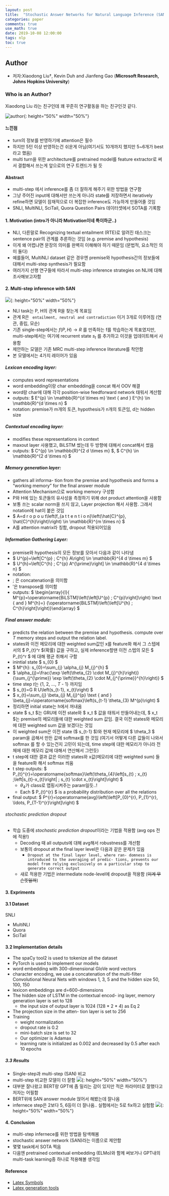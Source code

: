 ```yaml
---
layout: post
title:  "Stochastic Answer Networks for Natural Language Inference (SAN)"
categories: paper
comments: true
use_math: true
date: 2019-10-08 12:00:00
tags: nlp
toc: true
---
```




## Author
- 저자:Xiaodong Liu†, Kevin Duh and Jianfeng Gao (**Microsoft Research, Johns Hopkins University**)

### Who is an Author?
Xiaodong Liu 라는 친구인데 꽤 꾸준히 연구활동을 하는 친구인것 같다.

![author](/img/markdown-img-paste-20191007162823137.png){: height="50%" width="50%"}


#### 느낀점
- turn의 정보를 반영하기에 attention은 필수
- 하지만 5턴 이상 반영하는건 쉬운게 아님(여기서도 10개까지 했지만 5~6개가 best라고 했음)
- multi turn을 위한 architecture를 pretrained model를 feature extractor로 써서 결합해서 쓰는게 앞으로의 연구 트렌드가 될 듯

#### Abstract
- multi-step 에서 inference를 좀 더 잘하게 해주기 위한 방법을 연구함
- 그냥 주어진 input에 대해서만 쓰는게 아니라 state를 저장하면서 iteratively refine하면 모델이 잠재적으로 더 복잡한 inference도 가능하게 만들어줄 것임
- SNLI, MultiNLI, SciTail, Quora Question Pairs 데이터셋에서 SOTA를 기록함

#### 1. Motivation (intro가 아니라 Motivation이네 특이하군..)
- NLI, 다른말로 Recognizing textual entailment (RTE)로 알려진 태스크는 sentence pair의 관계를 추론하는 것임 (e.g. premise and hypothesis)
- 이게 왜 어렵냐면 문장의 의미를 완벽히 이해해야 하기 때문임 (문법적, 요소적인 의미 둘다)
- 예를들어, MultiNLI dataset 같은 경우엔 premise와 hypothesis간의 정보들에 대해서 multi-step synthesis가 필요함
- 여러가지 선행 연구들에 따라서 multi-step inference strategies on NLI에 대해 조사해보고자함


#### 2. Multi-step inference with SAN

![](/img/markdown-img-paste-20191007175046829.png){: height="50%" width="50%"}

- NLI task는 P, H의 관계 R을 찾는게 목표임
- 관계 R은 ``` entailment, neutral and contradiction``` 이거 3개로 이루어짐 (연관, 중립, 모순)
- 기존 single-step에서는 $f(P, H) \rightarrow R$ 를 만족하는 f를 학습하는게 목표였지만, multi-step에서는 여기에 recurrent state $s_t$ 를 추가하고 이것을 업데이트해서 사용함
- 제안하는 모델은 기존 MRC multi-step inference literature를 착안함
- 본 모델에서는 4가지 레이어가 있음

##### Lexicon encoding layer: 
- computes word representations
- word embedding이랑 char embedding을 concat 해서 OOV 해결
- word랑 char에 대해 각각 position-wise feedforward network 태워서 계산함
- outputs: $ E^{p} \in \mathbb{R}^{d \times m} \text { and } E^{h} \in \mathbb{R}^{d \times n} $
- notation: premise가 m개의 토큰, hypothesis가 n개의 토큰임, d는 hidden size
##### Contextual encoding layer:
- modifies these representations in context
- maxout layer 사용했고, BiLSTM 썼는데 두 방향에 대해서 concat해서 썼음
- outputs: $ C^{p} \in \mathbb{R}^{2 d \times m} $, $ C^{h} \in \mathbb{R}^{2 d \times n} $
##### Memory generation layer:
- gathers all informa- tion from the premise and hypothesis and forms a “working memory” for the final answer module
- Attention Mechanism으로 working memory 구성함
- P와 H에 있는 토큰들의 유사성을 측정하기 위해 dot product attention을 사용함
- 보통 쓰는 scalar norm을 쓰지 않고, Layer projection 해서 사용함. 그래서 notation에 hat이 붙은 것임
- $ A=d r o p o u t\left(f_{a t t e n t i o n}\left(\hat{C}^{p}, \hat{C}^{h}\right)\right) \in \mathbb{R}^{m \times n} $
- A를 attention matrix라 칭함, dropout 적용되어있음
##### Information Gathering Layer:
- premise와 hypothesis의 모든 정보를 모아서 다음과 같이 나타냄 
- $ U^{p}=\left[C^{p} ; C^{h} A\right] \in \mathbb{R}^{4 d \times m} $
- $ U^{h}=\left[C^{h} ; C^{p} A^{\prime}\right] \in \mathbb{R}^{4 d \times n} $
- notation: 
 - ; 은 concatenation을 의미함
 - ′은 transpose를 의미함
- outputs: $ \begin{array}{l}{ M^{p}=\operatorname{BiLSTM}\left(\left[U^{p} ; C^{p}\right]\right) \text { and } M^{h}=}  {\operatorname{BiLSTM}\left(\left[U^{h} ; C^{h}\right]\right)}\end{array} $
##### Final answer module:
- predicts the relation between the premise and hypothesis. compute over *T* memory steps and output the relation label.
- states와 이전 메모리에 대한 weighted sum값인 x를 feature화 해서 그 스텝에서의 $ P_{t}^r $(확률) 값을 구하고, 실제 inference할땐 이전 스텝의 모든 $ P_{t}^r $ 에 대해 평균 취해서 구함
- inintial state $ s_{0} $
- $ M^{h}: s_{0}=\sum_{j} \alpha_{j} M_{j}^{h} $ 
- $ \alpha_{j}=\frac{\exp \left(\theta_{2} \cdot M_{j}^{h}\right)}{\sum_{j^{\prime}} \exp \left(\theta_{2} \cdot M_{j^{\prime}}^{h}\right)} $
- time step *t*는 {1, 2, ..., *T* - 1} 까지임
- $ s_{t}=G R U\left(s_{t-1}, x_{t}\right) $
- $ x_{t}=\sum_{j} \beta_{j} M_{j}^{p} \text { and } \beta_{j}=\operatorname{softmax}\left(s_{t-1} \theta_{3} M^{p}\right) $
- 정리하면 initial state는 h에서 꺼내옴
- state $ s_t $는 GRU에 이전 state와 $ x_t $ 값을 태워서 만들어내는데, $ x_t $는 premise의 메모리들에 대한 weighted sum 값임. 결국 이전 states와 메모리에 대한 weighted sum 값을 보겠다는 것임
- 이 weighted sum은 이전 state ($ s_{t-1} $)와 현재 메모리에 $ \theta_3 $ param을 곱해서 만든 값에 softmax를 한 것임 (여기서 어떻게 다른 값들이 나와서 softmax 를 할 수 있는건지 고민이 되는데, time step에 대한 메모리가 아니라 전체에 대한 메모리 값에 대해서 연산해서 그런듯)
- t step에 대한 결과 값은 이러한 states와 x값(메모리에 대한 weighted sum) 들을 feature화 해서 softmax 씌움
- t step outputs: $
P_{t}^{r}=\operatorname{softmax}\left(\theta_{4}\left[s_{t} ; x_{t} ;\left|s_{t}-x_{t}\right| ; s_{t} \cdot x_{t}\right]\right)
$
   - $\theta_{4}$가 class로 맵핑시켜주는 param일듯..! 
   - Each $ P_{t}^{r} $ is a probability distribution over all the relations
- final output: $
P^{r}=\operatorname{avg}\left(\left[P_{0}^{r}, P_{1}^{r}, \ldots, P_{T-1}^{r}\right]\right)
$

###### stochastic prediction dropout
- 학습 도중에 *stochastic prediction dropout*이라는 기법을 적용함 (avg ops 전에 적용!)
   - Decoding 때 all outputs에 대해 avg해서 robustness를 개선함
   - 보통의 dropout at the final layer level은 다음과 같은 문제가 있음
      - ``` Dropout at the final layer level, where ran- domness is introduced to the averaging of predic- tions, prevents our model from relying exclusively on a particular step to generate correct output ```
   - 새로 적용한 기법은 intermediate node-level에 dropout을 적용함 (~~이게 무슨뜻일까~~)




#### 3. Expriments
#### 3.1 Dataset

SNLI
- MultiNLI
- Quora
- SciTail


#### 3.2 Implementation details
- The spaCy tool2 is used to tokenize all the dataset 
- PyTorch is used to implement our models
- word embedding with 300-dimensional GloVe word vectors
- character encoding, we use a concatenation of the multi-filter Convolutional Neural Nets with windows 1, 3, 5 and the hidden size 50, 100, 150
- lexicon embeddings are d=600-dimensions
- The hidden size of LSTM in the contextual encod- ing layer, memory generation layer is set to 128
   -  the input size of output layer is 1024 (128 * 2 * 4) as Eq 2
- The projection size in the atten- tion layer is set to 256
- Training
   - weight normalization
   - dropout rate is 0.2
   - mini-batch size is set to 32
   - Our optimizer is Adamax
   - learning rate is initialized as 0.002 and decreased by 0.5 after each 10 epochs

##### 3.3 Results
- Single-step과 multi-step (SAN) 비교
- multi-step 비교한 모델이 더 잘함
![](/img/markdown-img-paste-20191008134932951.png){: height="50%" width="50%"}
- 대부분 잘나왔고 BERT랑 GPT에 좀 밀리는 감이 있지만 적은 파라미터로 잘했다고 저자는 어필함
- BERT위에 SAN answer module 얹어서 해봤는데 잘나옴
- infernece step은 2보다 5, 6등이 더 잘나옴.. 실험에서는 5로 fix하고 실험함
![](/img/markdown-img-paste-20191008135900559.png){: height="50%" width="50%"}


#### 4. Conclusion
- multi-step infernece를 위한 방법을 탐색해봄
- stochastic answer network (SAN)라는 이름으로 제안함
- 몇몇 task에서 SOTA 찍음
- 다음엔 pretrained contextual embedding (ELMo)와 함께 써보거나 GPT내의 multi-task learning중 하나로 적용해볼 생각임

#### Reference
- [Latex Symbols](http://web.ift.uib.no/Teori/KURS/WRK/TeX/symALL.html)
- [Latex generation tools](https://mathpix.com/)
